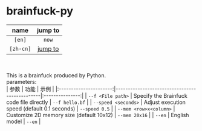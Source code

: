 # brainfuck-py
| name                   | jump to                          |
|:----------------------:|:--------------------------------:|
| `[en]`                 |   `now`                          |
| `[zh-cn]`              |   [jump to](./README_zh-cn.md)     |
<br>

This is a brainfuck produced by Python.<br>
parameters:<br>
| 参数                   | 功能                                           | 示例            |
|:----------------------:|-----------------------------------------------|:---------------:|
| `--f <File path>`      | Specify the Brainfuck code file directly      | `--f hello.bf`  |
| `--speed <seconds>`    | Adjust execution speed (default 0.1 seconds)  | `--speed 0.5`   |
| `--mem <row>x<column>` | Customize 2D memory size (default 10x12)      | `--mem 20x16`   |
| `--en`                 | English model                                 | `--en`          |
